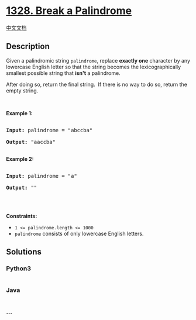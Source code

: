 # [1328. Break a Palindrome](https://leetcode.com/problems/break-a-palindrome)

[中文文档](/solution/1300-1399/1328.Break%20a%20Palindrome/README.md)

## Description

<p>Given a palindromic string <code>palindrome</code>, replace <strong>exactly one</strong> character by any lowercase English letter so that the string becomes the lexicographically smallest possible string that <strong>isn&#39;t</strong> a palindrome.</p>

<p>After doing so, return the final string.&nbsp; If there is no way to do so, return the empty string.</p>

<p>&nbsp;</p>

<p><strong>Example 1:</strong></p>

<pre>

<strong>Input:</strong> palindrome = &quot;abccba&quot;

<strong>Output:</strong> &quot;aaccba&quot;

</pre>

<p><strong>Example 2:</strong></p>

<pre>

<strong>Input:</strong> palindrome = &quot;a&quot;

<strong>Output:</strong> &quot;&quot;

</pre>

<p>&nbsp;</p>

<p><strong>Constraints:</strong></p>

<ul>
    <li><code>1 &lt;= palindrome.length &lt;= 1000</code></li>
    <li><code>palindrome</code>&nbsp;consists of only lowercase English letters.</li>
</ul>

## Solutions

<!-- tabs:start -->

### **Python3**

```python

```

### **Java**

```java

```

### **...**

```

```

<!-- tabs:end -->

